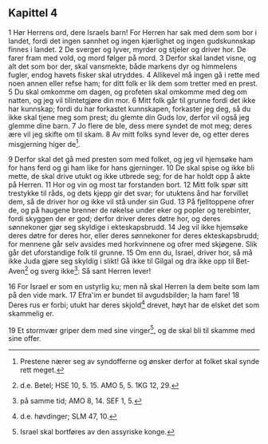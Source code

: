 ## Kapittel 4

1 Hør Herrens ord, dere Israels barn! For Herren har sak med dem som bor i landet, fordi det ingen sannhet og ingen kjærlighet og ingen gudskunnskap finnes i landet.
2 De sverger og lyver, myrder og stjeler og driver hor. De farer fram med vold, og mord følger på mord.
3 Derfor skal landet visne, og alt det som bor der, skal vansmekte, både markens dyr og himmelens fugler, endog havets fisker skal utryddes.
4 Allikevel må ingen gå i rette med noen annen eller refse ham; for ditt folk er lik dem som tretter med en prest.
5 Du skal omkomme om dagen, og profeten skal omkomme med deg om natten, og jeg vil tilintetgjøre din mor.
6 Mitt folk går til grunne fordi det ikke har kunnskap; fordi du har forkastet kunnskapen, forkaster jeg deg, så du ikke skal tjene meg som prest; du glemte din Guds lov, derfor vil også jeg glemme dine barn.
7 Jo flere de ble, dess mere syndet de mot meg; deres ære vil jeg skifte om til skam.
8 Av mitt folks synd lever de, og etter deres misgjerning higer de[^1].

9 Derfor skal det gå med presten som med folket, og jeg vil hjemsøke ham for hans ferd og gi ham like for hans gjerninger.
10 De skal spise og ikke bli mette, de skal drive utukt og ikke utbrede seg; for de har holdt opp å akte på Herren.
11 Hor og vin og most tar forstanden bort.
12 Mitt folk spør sitt trestykke til råds, og dets kjepp gir det svar; for utuktens ånd har forvillet dem, så de driver hor og ikke vil stå under sin Gud.
13 På fjelltoppene ofrer de, og på haugene brenner de røkelse under eker og popler og terebinter, fordi skyggen der er god; derfor driver deres døtre hor, og deres sønnekoner gjør seg skyldige i ekteskapsbrudd.
14 Jeg vil ikke hjemsøke deres døtre for deres hor, eller deres sønnekoner for deres ekteskapsbrudd; for mennene går selv avsides med horkvinnene og ofrer med skjøgene. Slik går det uforstandige folk til grunne.
15 Om enn du, Israel, driver hor, så må ikke Juda gjøre seg skyldig i slikt! Gå ikke til Gilgal og dra ikke opp til Bet-Aven[^2] og sverg ikke[^3]: Så sant Herren lever!

16 For Israel er som en ustyrlig ku; men nå skal Herren la dem beite som lam på den vide mark.
17 Efra'im er bundet til avgudsbilder; la ham fare!
18 Deres rus er forbi; utukt har deres skjold[^4] drevet, høyt har de elsket det som skammelig er.

19 Et stormvær griper dem med sine vinger[^5], og de skal bli til skamme med sine offer.


[^1]:  Prestene nærer seg av syndofferne og ønsker derfor at folket skal synde rett meget.
[^2]:  d.e. Betel; HSE 10, 5. 15. AMO 5, 5. 1KG 12, 29.
[^3]:  på samme tid; AMO 8, 14. SEF 1, 5.
[^4]:  d.e. høvdinger; SLM 47, 10.
[^5]:  Israel skal bortføres av den assyriske konge.

